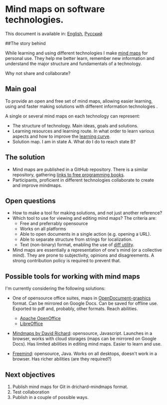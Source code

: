 # Mind maps on software technologies.

This document is available in:
[English](https://github.com/NickVolynkin/Solution-mindmaps/blob/master/README.md),
[Русский](https://github.com/NickVolynkin/Solution-mindmaps/blob/master/README_RU.md)

##The story behind

While learning and using different technologies I make [mind maps](https://en.wikipedia.org/wiki/Mind_map) for personal use. They help me better learn, remember new information and understand the major structure and fundamentals of a technology.

Why not share and collaborate?

## Main goal
To provide an open and free set of mind maps, allowing easier learning, using and faster making solutions with different information technologies .

A single or several mind maps on each technology can represent:

* The structure of technology. Main ideas, goals and solutions.
* Learning resources and learning route. In what order to learn various aspects and how to improve the [learning curve](https://en.wikipedia.org/wiki/Learning_curve).
* Solution map. I am in state A. What do I do to reach state B?

## The solution

* Mind maps are published in a GitHub repository. There is a similar repository, gathering [links to free programming books](https://github.com/vhf/free-programming-books). 
* Participants, proficient in different technologies collaborate to create and improve mindmaps.

## Open questions


* How to make a tool for making solutions, and not just another reference?
* Which tool to use for viewing and editing mind maps? The criteria are:
	* Free and preferrably opensource
	* Works on all platforms
	* Able to open documents in a single action (e.g. opening a URL).
	* Able to separate structure from strings for localization.
	* Text (non-binary) format, enabling the use of [diff utility](https://en.wikipedia.org/wiki/Diff_utility). 
* Mind maps are essentially a representation of one's mind (or a collective mind). They are prone to subjectivity, opinions and disagreements. A strong contribution policy is required to prevent that.


## Possible tools for working with mind maps

I'm currently considering the following solutions:

* One of opensource office suites, maps in [OpenDocument-graphics](https://en.wikipedia.org/wiki/OpenDocument#Specifications) format. Can be mirrored on Google Docs. Can be saved for offline use. Exported to pdf and, probably, other formats. Reach abilities.
	* [Apache OpenOffice](https://en.wikipedia.org/wiki/Apache_OpenOffice)
	* [LibreOffice](https://en.wikipedia.org/wiki/LibreOffice) 

* [Mindmaps by David Richard](http://drichard.org/mindmaps/#): opensource, Javascript. Launches in a browser, works with cloud storages (maps can be mirrored on Google Docs). Has limited abilities in editing mind maps. Easier to learn and use.

* [Freemind](http://freemind.sourceforge.net/wiki/index.php/): opensource, Java. Works on all desktops, doesn't work in a browser. Has richer abilities (are they required?)




## Next objectives

1. Publish mind maps for Git in drichard-mindmaps format.
2. Test collaboration
3. Publish in a couple of possible ways.